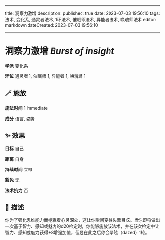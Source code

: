 
---
title: 洞察力激增
description: 
published: true
date: 2023-07-03 19:56:10
tags: 法术, 变化系, 通灵者法术, 1环法术, 催眠师法术, 异能者法术, 唤魂师法术
editor: markdown
dateCreated: 2023-07-03 19:56:10

---

# **洞察力激增** *Burst of insight*

**学派** 变化系 

**环位** 通灵者 1, 催眠师 1, 异能者 1, 唤魂师 1

## 🪄 施放

**施法时间** 1 immediate

**成分** 语言, 姿势

## ✨ 效果 

**目标** 自己 

**距离** 自身  

**持续时间** 立即 

**豁免** 无

**法术抗力** 否

## 📖 描述

你为了强化思维能力而挖掘着心灵深处，这让你瞬间变得头晕目眩。当你即将做出一次基于智力、感知或魅力的d20检定时，你能够施放该法术，并在该次检定中让智力、感知或魅力获得+8增强加值，但是在此之后你会晕眩（dazed）1轮。
    